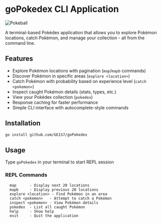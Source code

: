 # goPokedex CLI Application

![Pokeball](https://img.icons8.com/color/96/000000/pokeball--v1.png)

A terminal-based Pokédex application that allows you to explore Pokémon locations, catch Pokémon, and manage your collection - all from the command line.

## Features
- Explore Pokémon locations with pagination (`map`/`mapb` commands)
- Discover Pokémon in specific areas (`explore <location>`)
- Catch Pokémon with probability based on experience level (`catch <pokemon>`)
- Inspect caught Pokémon details (stats, types, etc.)
- View your Pokédex collection (`pokedex`)
- Response caching for faster performance
- Simple CLI interface with autocomplete-style commands

## Installation
```bash
go install github.com/GE1S7/goPokedex
```

## Usage
Type `goPokedex` in your terminal to start REPL session


### REPL Commands

```
  map      - Display next 20 locations
  mapb     - Display previous 20 locations
  explore <location> - Find Pokémon in an area
  catch <pokemon>   - Attempt to catch a Pokémon
  inspect <pokemon> - View Pokémon details
  pokedex  - List all caught Pokémon
  help     - Show help
  exit     - Quit the application
```

